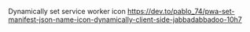 Dynamically set service worker icon
https://dev.to/pablo_74/pwa-set-manifest-json-name-icon-dynamically-client-side-jabbadabbadoo-10h7